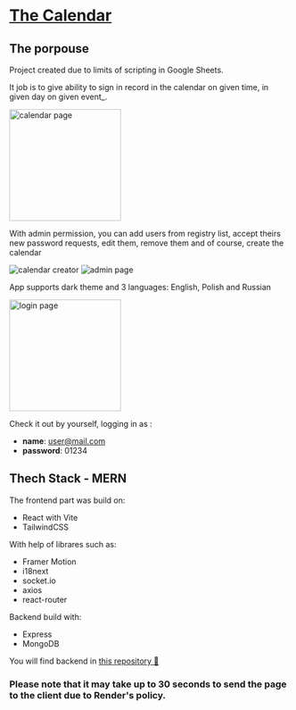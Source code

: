 # [The Calendar](https://calendar-w5y1.onrender.com)

## The porpouse
Project created due to limits of scripting in Google Sheets.

It job is to give ability to sign in record in the calendar on given time, in given day on given event_.
<p>
  <img src="https://github.com/BartoszJakubowsky/calendar_v2/assets/110412160/66dd8450-5c07-440d-83bc-a853bff68299" alt="calendar page" width=200/>
</p>

With admin permission, you can add users from registry list, accept theirs new password requests, edit them, remove them and of course, create the calendar
<p>
  <img src="https://github.com/BartoszJakubowsky/calendar_v2/assets/110412160/6b34e99b-caf8-471e-8f88-deec6749ada2" alt="calendar creator" />
  <img src="https://github.com/BartoszJakubowsky/calendar_v2/assets/110412160/5335b008-5640-4a38-b60a-168c3ca0539a" alt="admin page"/>
</p>

App supports dark theme and 3 languages: English, Polish and Russian
<p>
  <img src="https://github.com/BartoszJakubowsky/calendar_v2/assets/110412160/339e2528-27ce-4260-92b7-a7f744710b40" alt="login page" width=200/>
</p>

Check it out by yourself, logging in as :
- **name**: user@mail.com
- **password**: 01234

## Thech Stack - MERN

The frontend part was build on:
- React with Vite
- TailwindCSS

With help of librares such as: 
- Framer Motion
- i18next
- socket.io
- axios
- react-router

Backend build with:
- Express
- MongoDB

You will find backend in [this repository 🔗](https://github.com/BartoszJakubowsky/calendar_backend_v2)


### **Please note** that it may take up to 30 seconds to send the page to the client due to Render's policy.

